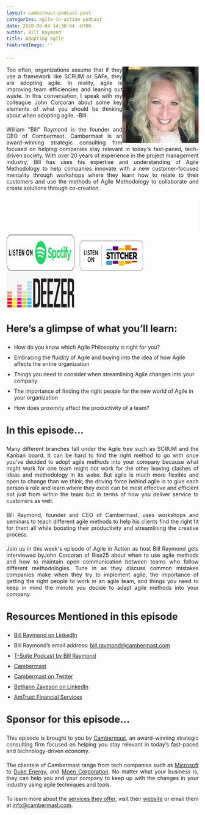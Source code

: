 ```yaml
---
layout: cambermast-podcast-post
categories: agile-in-action-podcast
date: 2020-06-04 14:30:54 -0700
author: Bill Raymond
title: Adopting agile
featuredImage: ''

---
```

<img src="/uploads/bethann-zaveson.png" style="float:right;" width="200"/>Too often, organizations assume that if they use a framework like SCRUM or SAFe, they are adopting agile. In reality, agile is improving team efficiencies and leaning out waste. In this conversation, I speak with my colleague John Corcoran about some key elements of what you should be thinking about when adopting agile. -Bill

William "Bill" Raymond is the founder and CEO of Cambermast. Cambermast is an award-winning strategic consulting firm focused on helping companies stay relevant in today's fast-paced, tech-driven society. With over 20 years of experience in the project management industry, Bill has uses his expertise and understanding of Agile Methodology to help companies innovate with a new customer-focused mentality through workshops where they learn how to relate to their customers and use the methods of Agile Methodology to collaborate and create solutions through co-creation.

<iframe style="border: none" src="//html5-player.libsyn.com/embed/episode/id/14719652/height/90/theme/custom/thumbnail/yes/direction/backward/render-playlist/no/custom-color/87A93A/" height="90" width="100%" scrolling="no"  allowfullscreen webkitallowfullscreen mozallowfullscreen oallowfullscreen msallowfullscreen></iframe>

<div class="podwrap"> <a href="[https://open.spotify.com/show/6ntGFKgVK1vurtfFBCCwLq](https://open.spotify.com/show/6ntGFKgVK1vurtfFBCCwLq "https://open.spotify.com/show/6ntGFKgVK1vurtfFBCCwLq")" target="_blank" rel="noopener"><img class="alignnone wp-image-1313" src="/uploads/listen-spotify.png" alt="Listen to Spotify" width="180" height="95" /></a> <a href="[https://www.stitcher.com/podcast/rise25-media/agile-in-action-with-bill-raymond](https://www.stitcher.com/podcast/rise25-media/agile-in-action-with-bill-raymond "https://www.stitcher.com/podcast/rise25-media/agile-in-action-with-bill-raymond")" target="_blank" rel="noopener"> <img class="alignnone wp-image-1318" src="/uploads/sticher-min.png" alt="sticher" width="180" height="95" style="top: 6px; position: relative;" /> </a> <a href="[https://www.deezer.com/show/1285692](https://www.deezer.com/show/1285692 "https://www.deezer.com/show/1285692")" target="_blank" rel="noopener"><img class="alignnone wp-image-1318" src="/uploads/deezer-logo.png" alt="Deezer" width="180" height="95" /></a></div>

### **Here’s a glimpse of what you’ll learn:**

* How do you know which Agile Philosophy is right for you?
* Embracing the fluidity of Agile and buying into the idea of how Agile affects the entire organization
* Things you need to consider when streamlining Agile changes into your company
* The importance of finding the right people for the new world of Agile in your organization
* How does proximity affect the productivity of a team?

### **In this episode…**

Many different branches fall under the Agile tree such as SCRUM and the Kanban board. It can be hard to find the right method to go with once you’ve decided to adopt agile methods into your company because what might work for one team might not work for the other leaving clashes of ideas and methodology in its wake. But agile is much more flexible and open to change than we think; the driving force behind agile is to give each person a role and learn where they excel can be most effective and efficient not just from within the team but in terms of how you deliver service to customers as well.

Bill Raymond, founder and CEO of Cambermast, uses workshops and seminars to teach different agile methods to help his clients find the right fit for them all while boosting their productivity and streamlining the creative process.

Join us in this week's episode of Agile in Action as host Bill Raymond gets interviewed byJohn Corcoran of Rise25 about when to use agile methods and how to maintain open communication between teams who follow different methodologies. Tune in as they discuss common mistakes companies make when they try to implement agile, the importance of getting the right people to work in an agile team, and things you need to keep in mind the minute you decide to adapt agile methods into your company.

### **Resources Mentioned in this episode**

* [Bill Raymond on LinkedIn](https://www.linkedin.com/in/williamraymond)
* Bill Raymond’s email address: [bill.raymond@cambermast.com](mailto:bill.raymond@cambermast.com)
* [T-Suite Podcast by Bill Raymond](http://techgenix.com/podcast/the-t-suite/)
* [Cambermast](https://www.cambermast.com/)
* [Cambermast on Twitter](https://twitter.com/cambermast?lang=en)
* [Bethann Zaveson on LinkedIn](https://www.linkedin.com/in/bethannzaveson)
* [AmTrust Financial Services](https://amtrustfinancial.com/)

### **Sponsor for this episode...**

This episode is brought to you by [Cambermast](https://www.cambermast.com/), an award-winning strategic consulting firm focused on helping you stay relevant in today’s fast-paced and technology-driven economy.

The clientele of Cambermast range from tech companies such as [Microsoft](https://www.microsoft.com/en-ph) to [Duke Energy](https://www.duke-energy.com/home), and [Moen Corporation](https://www.moen.com/about-moen/moen-offices). No matter what your business is, they can help you and your company to keep up with the changes in your industry using agile techniques and tools.

To learn more about the [services they offer](https://www.cambermast.com/services/), visit their [website](http://www.cambermast.com) or email them at [info@cambermast.com](mailto:info@cambermast.com).

<style>ul{list-style:disc;padding-left:20px;}p{text-align:justify;margin-bottom:20px;} ul li{margin-bottom:10px;}h3{font-size:25px;} .featured-image-section .featured-image-secondary-div{padding:20px;}.featured-image-secondary{display:none;} .podcast-post-section img{margin-left:20px;}</style>